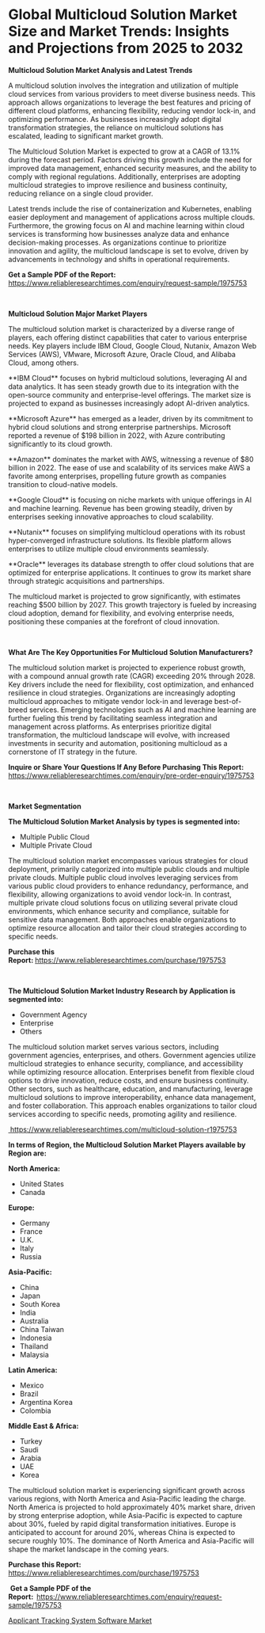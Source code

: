 <p><h1>Global Multicloud Solution Market Size and Market Trends: Insights and Projections from 2025 to 2032</h1></p><p><strong>Multicloud Solution Market Analysis and Latest Trends</strong></p>
<p><p>A multicloud solution involves the integration and utilization of multiple cloud services from various providers to meet diverse business needs. This approach allows organizations to leverage the best features and pricing of different cloud platforms, enhancing flexibility, reducing vendor lock-in, and optimizing performance. As businesses increasingly adopt digital transformation strategies, the reliance on multicloud solutions has escalated, leading to significant market growth.</p><p>The Multicloud Solution Market is expected to grow at a CAGR of 13.1% during the forecast period. Factors driving this growth include the need for improved data management, enhanced security measures, and the ability to comply with regional regulations. Additionally, enterprises are adopting multicloud strategies to improve resilience and business continuity, reducing reliance on a single cloud provider. </p><p>Latest trends include the rise of containerization and Kubernetes, enabling easier deployment and management of applications across multiple clouds. Furthermore, the growing focus on AI and machine learning within cloud services is transforming how businesses analyze data and enhance decision-making processes. As organizations continue to prioritize innovation and agility, the multicloud landscape is set to evolve, driven by advancements in technology and shifts in operational requirements.</p></p>
<p><strong>Get a Sample PDF of the Report:&nbsp;</strong> <a href="https://www.reliableresearchtimes.com/enquiry/request-sample/1975753?utm_campaign=3040&utm_medium=2&utm_source=Github&utm_content=ia&utm_term=10032025&utm_id=multicloud-solution">https://www.reliableresearchtimes.com/enquiry/request-sample/1975753</a></p>
<p>&nbsp;</p>
<p><strong>Multicloud Solution Major Market Players</strong></p>
<p><p>The multicloud solution market is characterized by a diverse range of players, each offering distinct capabilities that cater to various enterprise needs. Key players include IBM Cloud, Google Cloud, Nutanix, Amazon Web Services (AWS), VMware, Microsoft Azure, Oracle Cloud, and Alibaba Cloud, among others.</p><p>**IBM Cloud** focuses on hybrid multicloud solutions, leveraging AI and data analytics. It has seen steady growth due to its integration with the open-source community and enterprise-level offerings. The market size is projected to expand as businesses increasingly adopt AI-driven analytics.</p><p>**Microsoft Azure** has emerged as a leader, driven by its commitment to hybrid cloud solutions and strong enterprise partnerships. Microsoft reported a revenue of $198 billion in 2022, with Azure contributing significantly to its cloud growth.</p><p>**Amazon** dominates the market with AWS, witnessing a revenue of $80 billion in 2022. The ease of use and scalability of its services make AWS a favorite among enterprises, propelling future growth as companies transition to cloud-native models.</p><p>**Google Cloud** is focusing on niche markets with unique offerings in AI and machine learning. Revenue has been growing steadily, driven by enterprises seeking innovative approaches to cloud scalability.</p><p>**Nutanix** focuses on simplifying multicloud operations with its robust hyper-converged infrastructure solutions. Its flexible platform allows enterprises to utilize multiple cloud environments seamlessly.</p><p>**Oracle** leverages its database strength to offer cloud solutions that are optimized for enterprise applications. It continues to grow its market share through strategic acquisitions and partnerships.</p><p>The multicloud market is projected to grow significantly, with estimates reaching $500 billion by 2027. This growth trajectory is fueled by increasing cloud adoption, demand for flexibility, and evolving enterprise needs, positioning these companies at the forefront of cloud innovation.</p></p>
<p>&nbsp;</p>
<p><strong>What Are The Key Opportunities For Multicloud Solution Manufacturers?</strong></p>
<p><p>The multicloud solution market is projected to experience robust growth, with a compound annual growth rate (CAGR) exceeding 20% through 2028. Key drivers include the need for flexibility, cost optimization, and enhanced resilience in cloud strategies. Organizations are increasingly adopting multicloud approaches to mitigate vendor lock-in and leverage best-of-breed services. Emerging technologies such as AI and machine learning are further fueling this trend by facilitating seamless integration and management across platforms. As enterprises prioritize digital transformation, the multicloud landscape will evolve, with increased investments in security and automation, positioning multicloud as a cornerstone of IT strategy in the future.</p></p>
<p><strong>Inquire or Share Your Questions If Any Before Purchasing This Report:</strong> <a href="https://www.reliableresearchtimes.com/enquiry/pre-order-enquiry/1975753?utm_campaign=3040&utm_medium=2&utm_source=Github&utm_content=ia&utm_term=10032025&utm_id=multicloud-solution">https://www.reliableresearchtimes.com/enquiry/pre-order-enquiry/1975753</a></p>
<p>&nbsp;</p>
<p><strong>Market Segmentation</strong></p>
<p><strong>The Multicloud Solution Market Analysis by types is segmented into:</strong></p>
<p><ul><li>Multiple Public Cloud</li><li>Multiple Private Cloud</li></ul></p>
<p><p>The multicloud solution market encompasses various strategies for cloud deployment, primarily categorized into multiple public clouds and multiple private clouds. Multiple public cloud involves leveraging services from various public cloud providers to enhance redundancy, performance, and flexibility, allowing organizations to avoid vendor lock-in. In contrast, multiple private cloud solutions focus on utilizing several private cloud environments, which enhance security and compliance, suitable for sensitive data management. Both approaches enable organizations to optimize resource allocation and tailor their cloud strategies according to specific needs.</p></p>
<p><strong>Purchase this Report:&nbsp;</strong><a href="https://www.reliableresearchtimes.com/purchase/1975753?utm_campaign=3040&utm_medium=2&utm_source=Github&utm_content=ia&utm_term=10032025&utm_id=multicloud-solution">https://www.reliableresearchtimes.com/purchase/1975753</a></p>
<p>&nbsp;</p>
<p><strong>The Multicloud Solution Market Industry Research by Application is segmented into:</strong></p>
<p><ul><li>Government Agency</li><li>Enterprise</li><li>Others</li></ul></p>
<p><p>The multicloud solution market serves various sectors, including government agencies, enterprises, and others. Government agencies utilize multicloud strategies to enhance security, compliance, and accessibility while optimizing resource allocation. Enterprises benefit from flexible cloud options to drive innovation, reduce costs, and ensure business continuity. Other sectors, such as healthcare, education, and manufacturing, leverage multicloud solutions to improve interoperability, enhance data management, and foster collaboration. This approach enables organizations to tailor cloud services according to specific needs, promoting agility and resilience.</p></p>
<p><a href="https://www.reliableresearchtimes.com/multicloud-solution-r1975753?utm_campaign=3040&utm_medium=2&utm_source=Github&utm_content=ia&utm_term=10032025&utm_id=multicloud-solution">&nbsp;https://www.reliableresearchtimes.com/multicloud-solution-r1975753</a></p>
<p><strong>In terms of Region, the Multicloud Solution Market Players available by Region are:</strong></p>
<p>
    <p> <strong> North America: </strong>
        <ul>
            <li>United States</li>
            <li>Canada</li>
        </ul>
        </p> 
    <p> <strong> Europe: </strong>
        <ul>
            <li>Germany</li>
            <li>France</li>
            <li>U.K.</li>
            <li>Italy</li>
            <li>Russia</li>
        </ul>
        </p> 
    <p> <strong> Asia-Pacific: </strong>
        <ul>
            <li>China</li>
            <li>Japan</li>
            <li>South Korea</li>
            <li>India</li>
            <li>Australia</li>
            <li>China Taiwan</li>
            <li>Indonesia</li>
            <li>Thailand</li>
            <li>Malaysia</li>
        </ul>
        </p> 
    <p> <strong> Latin America: </strong>
        <ul>
            <li>Mexico</li>
            <li>Brazil</li>
            <li>Argentina Korea</li>
            <li>Colombia</li>
        </ul>
        </p> 
    <p> <strong> Middle East & Africa: </strong>
        <ul>
            <li>Turkey</li>
            <li>Saudi</li>
            <li>Arabia</li>
            <li>UAE</li>
            <li>Korea</li>
        </ul>
    </p>
    </p>
<p><p>The multicloud solution market is experiencing significant growth across various regions, with North America and Asia-Pacific leading the charge. North America is projected to hold approximately 40% market share, driven by strong enterprise adoption, while Asia-Pacific is expected to capture about 30%, fueled by rapid digital transformation initiatives. Europe is anticipated to account for around 20%, whereas China is expected to secure roughly 10%. The dominance of North America and Asia-Pacific will shape the market landscape in the coming years.</p></p>
<p><strong>Purchase this Report: </strong><a href="https://www.reliableresearchtimes.com/purchase/1975753?utm_campaign=3040&utm_medium=2&utm_source=Github&utm_content=ia&utm_term=10032025&utm_id=multicloud-solution">https://www.reliableresearchtimes.com/purchase/1975753</a></p>
<p>&nbsp;<strong>Get a Sample PDF of the Report:&nbsp;&nbsp;</strong><a href="https://www.reliableresearchtimes.com/enquiry/request-sample/1975753?utm_campaign=3040&utm_medium=2&utm_source=Github&utm_content=ia&utm_term=10032025&utm_id=multicloud-solution">https://www.reliableresearchtimes.com/enquiry/request-sample/1975753</a></p>
<p><strong></strong></p>
<p><p><a href="https://github.com/boysabotzoc/Market-Research-Report-List-1/blob/main/applicant-tracking-system-software-market.md?utm_campaign=3040&utm_medium=2&utm_source=Github&utm_content=ia&utm_term=10032025&utm_id=multicloud-solution">Applicant Tracking System Software Market</a></p></p>